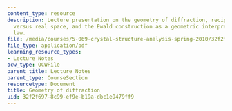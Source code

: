 ```yaml
---
content_type: resource
description: Lecture presentation on the geometry of diffraction, reciprocal space
  versus real space, and the Ewald construction as a geometric interpretation of Bragg's
  law.
file: /media/courses/5-069-crystal-structure-analysis-spring-2010/32f2f6978c99ef9eb19adbc1e9479ff9_diffrac_handout2.pdf
file_type: application/pdf
learning_resource_types:
- Lecture Notes
ocw_type: OCWFile
parent_title: Lecture Notes
parent_type: CourseSection
resourcetype: Document
title: Geometry of diffraction
uid: 32f2f697-8c99-ef9e-b19a-dbc1e9479ff9
---
```

